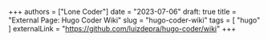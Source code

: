 +++
authors = ["Lone Coder"]
date = "2023-07-06"
draft: true
title = "External Page: Hugo Coder Wiki"
slug = "hugo-coder-wiki"
tags = [
    "hugo"
]
externalLink = "https://github.com/luizdepra/hugo-coder/wiki"
+++
